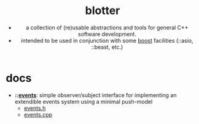 <body>
    <header>
        <h1>
        	<b>blotter</b>
      	</h1>
      	<div>
        	<ul>
            	<li>a collection of (re)usable abstractions and tools for general C++ software development.</li>
                <li>intended to be used in conjunction with some <a href="https://www.boost.org">boost</a> facilities (::asio, ::beast, etc.)</li>
          	</ul>
      	</div>
	</header>
	<h1>
    	<b>docs</b>  
  	</h1>
  	<ul>
     	<li>
          	<!-- EVENTS BEGIN -->
         	<b>::<a href="https://github.com/turakz/blotter/tree/master/events">events</b></a>: simple observer/subject interface for implementing an extendible events system using a minimal push-model
          	<ul>
            	<li><a href="https://github.com/turakz/blotter/tree/master/events/events.h">events.h</a></li>
              	<li><a href="https://github.com/turakz/blotter/tree/master/events/events.cpp">events.cpp</a></li>
          	</ul>
           <!-- EVENTS END -->
      	</li>  
  	</ul>
</body>

